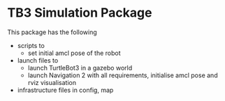 # TB3 Simulation Package

This package has the following
- scripts to 
  - set initial amcl pose of the robot
- launch files to 
  - launch TurtleBot3 in a gazebo world
  - launch Navigation 2 with all requirements, initialise amcl pose  and rviz visualisation
- infrastructure files in config, map
